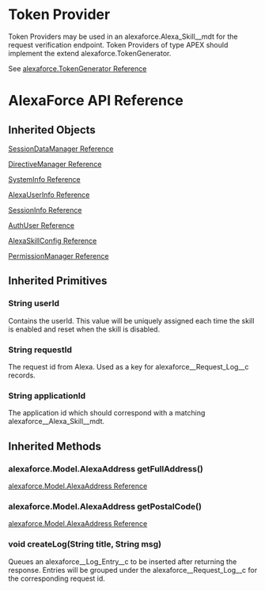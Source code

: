 # Token Provider #
Token Providers may be used in an alexaforce.Alexa_Skill__mdt for the request verification endpoint. Token Providers of type APEX should implement the extend alexaforce.TokenGenerator.

See [alexaforce.TokenGenerator Reference](TokenGenerator.md)

# AlexaForce API Reference #

## Inherited Objects ##

[SessionDataManager Reference](SessionDataManager.md)

[DirectiveManager Reference](DirectiveManager.md)

[SystemInfo Reference](Model/AlexaSystem.md)

[AlexaUserInfo Reference](Model/AlexaUser.md)

[SessionInfo Reference](Model/AlexaSession.md)

[AuthUser Reference](AuthUser.md)

[AlexaSkillConfig Reference](Alexa_Skill__mdt.md)

[PermissionManager Reference](Permissions.md)

## Inherited Primitives ##
### String userId ###
Contains the userId. This value will be uniquely assigned each time the skill is enabled and reset when the skill is disabled. 

### String requestId ###
The request id from Alexa. Used as a key for alexaforce__Request_Log__c records.

### String applicationId ###
The application id which should correspond with a matching alexaforce__Alexa_Skill__mdt.

## Inherited Methods ##
### alexaforce.Model.AlexaAddress getFullAddress() ###
[alexaforce.Model.AlexaAddress Reference](Model/AlexaAddress.md)

### alexaforce.Model.AlexaAddress getPostalCode() ###
[alexaforce.Model.AlexaAddress Reference](Model/AlexaAddress.md)

### void createLog(String title, String msg) ###
Queues an alexaforce__Log_Entry__c to be inserted after returning the response. Entries will be grouped under the alexaforce__Request_Log__c for the corresponding request id.
